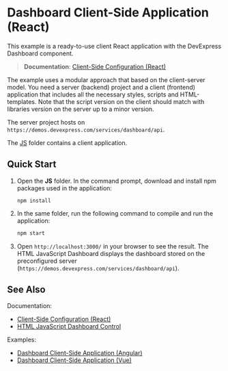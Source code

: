 # Dashboard Client-Side Application (React)

This example is a ready-to-use client React application with the DevExpress Dashboard component.

> **Documentation**: [Client-Side Configuration (React)](https://docs.devexpress.com/Dashboard/400683)

The example uses a modular approach that based on the client-server model. You need a server (backend) project and a client (frontend) application that includes all the necessary styles, scripts and HTML-templates. Note that the script version on the client should match with libraries version on the server up to a minor version.

The server project hosts on ```https://demos.devexpress.com/services/dashboard/api```.

The [JS](JS) folder contains a client application.

## Quick Start

1. Open the **JS** folder. In the command prompt, download and install npm packages used in the application:

    ```
    npm install
    ```

2. In the same folder, run the following command to compile and run the application:

    ```bash
    npm start
    ```

3. Open ```http://localhost:3000/``` in your browser to see the result. The HTML JavaScript Dashboard displays the dashboard stored on the preconfigured server (```https://demos.devexpress.com/services/dashboard/api```).

## See Also

Documentation:
- [Client-Side Configuration (React)](https://docs.devexpress.com/Dashboard/400683)
- [HTML JavaScript Dashboard Control](https://docs.devexpress.com/Dashboard/119108/)

Examples:
- [Dashboard Client-Side Application (Angular)](https://github.com/DevExpress-Examples/dashboard-angular-app)
- [Dashboard Client-Side Application (Vue)](https://github.com/DevExpress-Examples/dashboard-vue-app)
